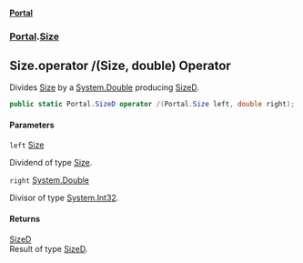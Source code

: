 #### [Portal](index.md 'index')
### [Portal](Portal.md 'Portal').[Size](Size.md 'Portal.Size')

## Size.operator /(Size, double) Operator

Divides [Size](Size.md 'Portal.Size') by a [System.Double](https://docs.microsoft.com/en-us/dotnet/api/System.Double 'System.Double') producing [SizeD](SizeD.md 'Portal.SizeD').

```csharp
public static Portal.SizeD operator /(Portal.Size left, double right);
```
#### Parameters

<a name='Portal.Size.op_Division(Portal.Size,double).left'></a>

`left` [Size](Size.md 'Portal.Size')

Dividend of type [Size](Size.md 'Portal.Size').

<a name='Portal.Size.op_Division(Portal.Size,double).right'></a>

`right` [System.Double](https://docs.microsoft.com/en-us/dotnet/api/System.Double 'System.Double')

Divisor of type [System.Int32](https://docs.microsoft.com/en-us/dotnet/api/System.Int32 'System.Int32').

#### Returns
[SizeD](SizeD.md 'Portal.SizeD')  
Result of type [SizeD](SizeD.md 'Portal.SizeD').